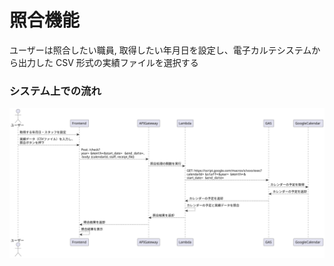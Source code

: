 # 照合機能

ユーザーは照合したい職員, 取得したい年月日を設定し、電子カルテシステムから出力した CSV 形式の実績ファイルを選択する

### システム上での流れ

<img src="../../diagrams-svg/sequence/CheckFlow/CheckFlow.svg" />
